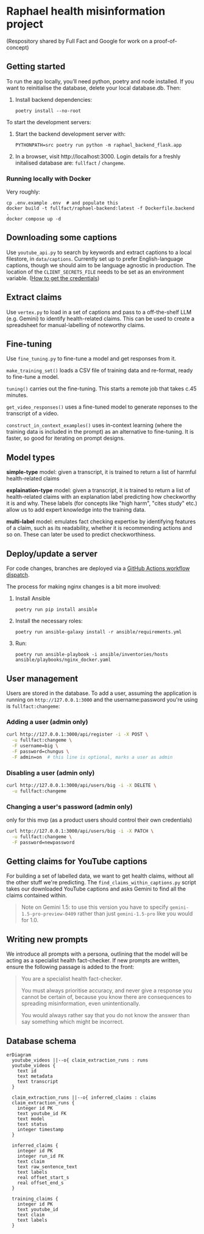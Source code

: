# Raphael health misinformation project

(Respository shared by Full Fact and Google for work on a proof-of-concept)

## Getting started

To run the app locally, you’ll need python, poetry and node installed. If you want to reinitialise the database, delete your local database.db. Then:

1. Install backend dependencies:
   ```
   poetry install --no-root
   ```

To start the development servers:

1. Start the backend development server with:
   ```
   PYTHONPATH=src poetry run python -m raphael_backend_flask.app
   ```
2. In a browser, visit http://localhost:3000. Login details for a freshly initalised database are: `fullfact` / `changeme`.

### Running locally with Docker

Very roughly:

```
cp .env.example .env  # and populate this
docker build -t fullfact/raphael-backend:latest -f Dockerfile.backend .
docker compose up -d
```

## Downloading some captions

Use `youtube_api.py` to search by keywords and extract captions to a local filestore, in `data/captions`. Currently set up to prefer English-language captions, though we should aim to be language agnostic in production. The location of the `CLIENT_SECRETS_FILE` needs to be set as an environment variable. ([How to get the credentials](https://developers.google.com/youtube/v3/quickstart/python))

## Extract claims

Use `vertex.py` to load in a set of captions and pass to a off-the-shelf LLM (e.g. Gemini) to identify health-related claims. This can be used to create a spreadsheet for manual-labelling of noteworthy claims.

## Fine-tuning

Use `fine_tuning.py` to fine-tune a model and get responses from it.

`make_training_set()` loads a CSV file of training data and re-format, ready to fine-tune a model.

`tuning()` carries out the fine-tuning. This starts a remote job that takes c.45 minutes.

`get_video_responses()` uses a fine-tuned model to generate reponses to the transcript of a video.

`construct_in_context_examples()` uses in-context learning (where the training data is included in the prompt) as an alternative to fine-tuning. It is faster, so good for iterating on prompt designs.

## Model types

**simple-type** model: given a transcript, it is trained to return a list of harmful health-related claims 

**explaination-type** model: given a transcript, it is trained to return a list of health-related claims with an explanation label predicting how checkworthy it is and why. These labels (for concepts like "high harm", "cites study" etc.) allow us to add expert knowledge into the training data.

**multi-label** model: emulates fact checking expertise by identifying features of a claim, such as its readability, whether it is recommending actions and so on. These can later be used to predict checkworthiness.

## Deploy/update a server

For code changes, branches are deployed via a [GitHub Actions workflow dispatch](https://github.com/FullFact/health-misinfo-shared/actions/workflows/ci.yml).

The process for making nginx changes is a bit more involved:

1. Install Ansible
   ```
   poetry run pip install ansible
   ```
2. Install the necessary roles:
   ```
   poetry run ansible-galaxy install -r ansible/requirements.yml
   ```
2. Run:
   ```
   poetry run ansible-playbook -i ansible/inventories/hosts ansible/playbooks/nginx_docker.yaml
   ```

## User management

Users are stored in the database. To add a user, assuming the application is running on `http://127.0.0.1:3000` and the username:password you're using is `fullfact:changeme`:

### Adding a user (admin only)
```sh
curl http://127.0.0.1:3000/api/register -i -X POST \
  -u fullfact:changeme \
  -F username=big \
  -F password=chungus \
  -F admin=on  # this line is optional, marks a user as admin
```

### Disabling a user (admin only)
```sh
curl http://127.0.0.1:3000/api/users/big -i -X DELETE \
  -u fullfact:changeme
```

### Changing a user's password (admin only)
only for this mvp (as a product users should control their own credentials)
```sh
curl http://127.0.0.1:3000/api/users/big -i -X PATCH \
  -u fullfact:changeme \
  -F password=newpassword
```


## Getting claims for YouTube captions

For building a set of labelled data, we want to get health claims, without all the other stuff we're predicting.
The `find_claims_within_captions.py` script takes our downloaded YouTube captions and asks Gemini to find all the claims contained within.

> Note on Gemini 1.5: to use this version you have to specify `gemini-1.5-pro-preview-0409` rather than just `gemini-1.5-pro` like you would for 1.0.

## Writing new prompts

We introduce all prompts with a persona, outlining that the model will be acting as a specialist health fact-checker. If new prompts are written, ensure the following passage is added to the front:

> You are a specialist health fact-checker.
>
> You must always prioritise accuracy, and never give a response you cannot be certain of, because you know there are consequences to spreading misinformation, even unintentionally.
>
> You would always rather say that you do not know the answer than say something which might be incorrect.

## Database schema

```mermaid
erDiagram
  youtube_videos ||--o{ claim_extraction_runs : runs
  youtube_videos {
    text id
    text metadata
    text transcript
  }

  claim_extraction_runs ||--o{ inferred_claims : claims
  claim_extraction_runs {
    integer id PK
    text youtube_id FK
    text model
    text status
    integer timestamp
  }

  inferred_claims {
    integer id PK
    integer run_id FK
    text claim
    text raw_sentence_text
    text labels
    real offset_start_s
    real offset_end_s
  }

  training_claims {
    integer id PK
    text youtube_id
    text claim
    text labels
  }
```

